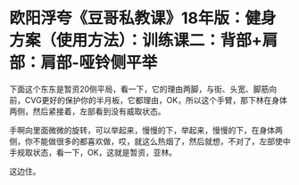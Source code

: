 # 欧阳浮夸《豆哥私教课》18年版：健身方案（使用方法）：训练课二：背部+肩部：肩部-哑铃侧平举

下面这个东东是暂资20侧平局，看一下，它的理由两脚，与街、头宽、脚筋向前，CVG更好的保护你的半月板，它都理由，OK，所以这个手臂，那下林在身体两侧，然后紧接着，左部看到没有威取状态。

手啊向里面微微的旋转，可以举起来，慢慢的下，举起来，慢慢的下，在身体两侧，你不能做很多的都喜欢做，哎，就这么热烟了，然后就想，不对了，左部使中手规取状态，看一下，OK，这就是暂资，亚林。

这边住。
